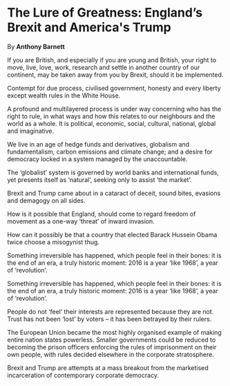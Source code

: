 The Lure of Greatness: England’s Brexit and America's Trump
===========================================================

By **Anthony Barnett**

If you are British, and especially if you are young and British, your right to
move, live, love, work, research and settle in another country of our continent,
may be taken away from you by Brexit, should it be implemented.

Contempt for due process, civilised government, honesty and every liberty except
wealth rules in the White House.

A profound and multilayered process is under way concerning who has the right to
rule, in what ways and how this relates to our neighbours and the world as a
whole. It is political, economic, social, cultural, national, global and
imaginative.

We live in an age of hedge funds and derivatives, globalism and fundamentalism,
carbon emissions and climate change; and a desire for democracy locked in a
system managed by the unaccountable.

The ‘globalist’ system is governed by world banks and international funds, yet
presents itself as ‘natural’, seeking only to assist ‘the market’.

Brexit and Trump came about in a cataract of deceit, sound bites, evasions and
demagogy on all sides.

How is it possible that England, should come to regard freedom of movement as a
one-way ‘threat’ of inward invasion.

How can it possibly be that a country that elected Barack Hussein Obama twice
choose a misogynist thug.

Something irreversible has happened, which people feel in their bones: it is the
end of an era, a truly historic moment: 2016 is a year ‘like 1968’, a year of
‘revolution’.

Something irreversible has happened, which people feel in their bones: it is the
end of an era, a truly historic moment: 2016 is a year ‘like 1968’, a year of
‘revolution’.

People do not ‘feel’ their interests are represented because they are not. Trust
has not been ‘lost’ by voters – it has been betrayed by their rulers.

The European Union became the most highly organised example of making entire
nation states powerless. Smaller governments could be reduced to becoming the
prison officers enforcing the rules of imprisonment on their own people, with
rules decided elsewhere in the corporate stratosphere.

Brexit and Trump are attempts at a mass breakout from the marketised
incarceration of contemporary corporate democracy.


